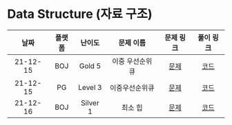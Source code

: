 # Data Structure (자료 구조)

| 날짜 | 플랫폼 | 난이도 | 문제 이름 | 문제 링크 | 풀이 링크 |
| :--: | :----: | :----: | :-------: | :-------: | :-------: |
| 21-12-15 | BOJ | Gold 5 | 이중 우선순위 큐 | [문제](https://www.acmicpc.net/problem/7662) | [코드](https://github.com/LeeMir/Algorithm/blob/main/dataStructure/BOJ-7662.js)
| 21-12-15 | PG | Level 3 | 이중우선순위큐 | [문제](https://programmers.co.kr/learn/courses/30/lessons/42628) | [코드](https://github.com/LeeMir/Algorithm/blob/main/dataStructure/PG-DoublePQ.js)
| 21-12-16 | BOJ | Silver 1 | 최소 힙 | [문제](https://www.acmicpc.net/problem/1927) | [코드](https://github.com/LeeMir/Algorithm/blob/main/dataStructure/BOJ-1927.js)
